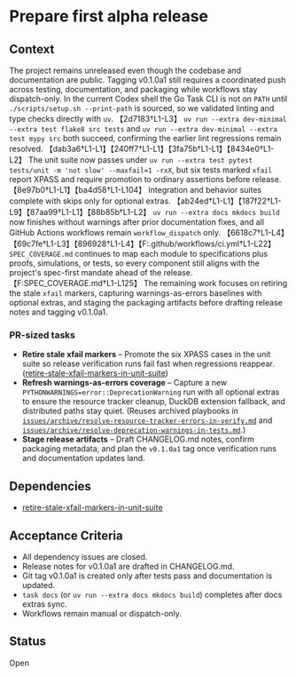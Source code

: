 # Prepare first alpha release

## Context

The project remains unreleased even though the codebase and documentation are
public. Tagging v0.1.0a1 still requires a coordinated push across testing,
documentation, and packaging while workflows stay dispatch-only. In the current
Codex shell the Go Task CLI is not on `PATH` until
`./scripts/setup.sh --print-path` is sourced, so we validated linting and type
checks directly with `uv`. 【2d7183†L1-L3】 `uv run --extra dev-minimal --extra
test flake8 src tests` and `uv run --extra dev-minimal --extra test mypy src`
both succeed, confirming the earlier lint regressions remain resolved.
【dab3a6†L1-L1】【240ff7†L1-L1】【3fa75b†L1-L1】【8434e0†L1-L2】 The unit suite now
passes under `uv run --extra test pytest tests/unit -m 'not slow' --maxfail=1
-rxX`, but six tests marked `xfail` report XPASS and require promotion to
ordinary assertions before release. 【8e97b0†L1-L1】【ba4d58†L1-L104】 Integration
and behavior suites complete with skips only for optional extras.
【ab24ed†L1-L1】【187f22†L1-L9】【87aa99†L1-L1】【88b85b†L1-L2】 `uv run --extra docs
mkdocs build` now finishes without warnings after prior documentation fixes, and
all GitHub Actions workflows remain `workflow_dispatch` only.
【6618c7†L1-L4】【69c7fe†L1-L3】【896928†L1-L4】【F:.github/workflows/ci.yml†L1-L22】
`SPEC_COVERAGE.md` continues to map each module to specifications plus proofs,
simulations, or tests, so every component still aligns with the project's
spec-first mandate ahead of the release. 【F:SPEC_COVERAGE.md†L1-L125】 The
remaining work focuses on retiring the stale `xfail` markers, capturing
warnings-as-errors baselines with optional extras, and staging the packaging
artifacts before drafting release notes and tagging v0.1.0a1.

### PR-sized tasks

- **Retire stale xfail markers** – Promote the six XPASS cases in the unit
  suite so release verification runs fail fast when regressions reappear.
  ([retire-stale-xfail-markers-in-unit-suite](retire-stale-xfail-markers-in-unit-suite.md))
- **Refresh warnings-as-errors coverage** – Capture a new
  `PYTHONWARNINGS=error::DeprecationWarning` run with all optional extras to
  ensure the resource tracker cleanup, DuckDB extension fallback, and
  distributed paths stay quiet. (Reuses archived playbooks in
  [`issues/archive/resolve-resource-tracker-errors-in-verify.md`](archive/resolve-resource-tracker-errors-in-verify.md)
  and [`issues/archive/resolve-deprecation-warnings-in-tests.md`](archive/resolve-deprecation-warnings-in-tests.md).)
- **Stage release artifacts** – Draft CHANGELOG.md notes, confirm packaging
  metadata, and plan the `v0.1.0a1` tag once verification runs and documentation
  updates land.

## Dependencies

- [retire-stale-xfail-markers-in-unit-suite](retire-stale-xfail-markers-in-unit-suite.md)

## Acceptance Criteria
- All dependency issues are closed.
- Release notes for v0.1.0a1 are drafted in CHANGELOG.md.
- Git tag v0.1.0a1 is created only after tests pass and documentation is
  updated.
- `task docs` (or `uv run --extra docs mkdocs build`) completes after docs
  extras sync.
- Workflows remain manual or dispatch-only.

## Status
Open
